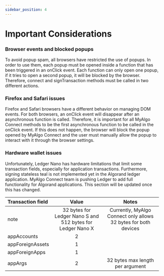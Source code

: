 ```yaml
---
sidebar_position: 4
---
```


# Important Considerations

### Browser events and blocked popups

To avoid popup spam, all browsers have restricted the use of popups. In order to use them, each popup must be opened inside a function that has been triggered in an onClick event. Each function can only open one popup, if it tries to open a second popup, it will be blocked by the browser. Therefore, connect and signTransaction methods must be called in two different actions.

### Firefox and Safari issues

Firefox and Safari browsers have a different behavior on managing DOM events. For both browsers, an onClick event will disappear after an asynchronous function is called. Therefore, it is important for all MyAlgo Connect methods to be the first asynchronous function to be called in the onClick event. If this does not happen, the browser will block the popup opened by MyAlgo Connect and the user must manually allow the popup to interact with it through the browser settings.

### Hardware wallet issues

Unfortunately, Ledger Nano has hardware limitations that limit some transaction fields, especially for application transactions. Furthermore, signing stateless teal is not implemented yet in the Algorand ledger application. MyAlgo Connect team is pushing Ledger to add full functionality for Algorand applications. This section will be updated once this has changed.

| Transaction field | Value         | Notes         |
| :---              |    :----:     |    :----: |
| note             |   32 bytes for Ledger Nano S and 512 bytes for Ledger Nano X    | Currently, MyAlgo Connect only allows 32 bytes for both devices |
| appAccounts      |    2     |      |
| appForeignAssets |    1     |      |
| appForeignApps   |    1     |      |
| appArgs          |    2     |   32 bytes max length per argument   |

